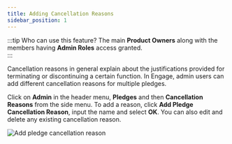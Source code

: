```yaml
---
title: Adding Cancellation Reasons
sidebar_position: 1
---
```


:::tip Who can use this feature?
The main **Product Owners** along with the members having **Admin Roles** access granted.  
:::

Cancellation reasons in general explain about the justifications provided for terminating or discontinuing a certain function. In Engage, admin users can add different cancellation reasons for multiple pledges.

Click on **Admin** in the header menu, **Pledges** and then **Cancellation Reasons** from the side menu. To add a reason, click **Add Pledge Cancellation Reason**, input the name and select **OK**. You can also edit and delete any existing cancellation reason.

![Add pledge cancellation reason](./add-pledge-cancellation-reason.gif)